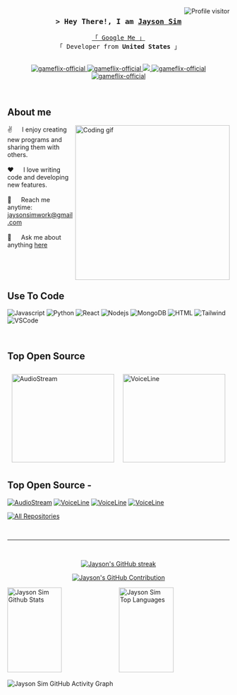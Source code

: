 <a href="https://komarev.com/ghpvc/?username=gameflix-official">
  <img align="right" src="https://komarev.com/ghpvc/?username=gameflix-official&label=Visitors&color=0e75b6&style=flat" alt="Profile visitor" />
</a>

<h3 align="center">
        <samp>&gt; Hey There!, I am
                <b><a target="_blank" href="https://gameflix-official.com">Jayson Sim</a></b>
        </samp>
</h3>

<p align="center"> 
  <samp>
    <a href="https://www.google.com/search?q=Jayson+Sim">「 Google Me 」</a>
    <br>
    「 Developer from <b>United States</b> 」
    <br>
    <br>
  </samp>
</p>

<p align="center">
 <a href="https://gameflix-official.com" target="blank">
  <img src="https://img.shields.io/badge/Website-DC143C?style=for-the-badge&logo=medium&logoColor=white" alt="gameflix-official" />
 </a>
 <a href="https://linkedin.com/in/JaysonSim" target="_blank">
  <img src="https://img.shields.io/badge/LinkedIn-0077B5?style=for-the-badge&logo=linkedin&logoColor=white" alt="gameflix-official"/>
 </a>
 <a href="https://twitter.com/_gameflix-official" target="_blank">
  <img src="https://img.shields.io/badge/Twitter-1DA1F2?style=for-the-badge&logo=twitter&logoColor=white" />
 </a>
 <a href="https://instagram.com/_gameflix-official" target="_blank">
  <img src="https://img.shields.io/badge/Instagram-fe4164?style=for-the-badge&logo=instagram&logoColor=white" alt="gameflix-official" />
 </a> 
 <a href="https://facebook.com/gameflix-official.dev" target="_blank">
  <img src="https://img.shields.io/badge/Facebook-20BEFF?&style=for-the-badge&logo=facebook&logoColor=white" alt="gameflix-official"  />
  </a> 
</p>
<br />

<!-- About Section -->
<h2>About me</h2>
<p>
 <img align="right" width="350" src="/assets/programmer.gif" alt="Coding gif" />
  
 ✌️ &emsp; I enjoy creating new programs and sharing them with others. <br/><br/>
 ❤️ &emsp; I love writing code and developing new features.<br/><br/>
 📧 &emsp; Reach me anytime: jaysonsimwork@gmail.com<br/><br/>
 💬 &emsp; Ask me about anything [here](https://github.com/JaysonSim/JaysonSim/issues)

</p>

<br/>
<br/>
<br/>

<h2>Use To Code</h2>

![Javascript](https://img.shields.io/badge/Javascript-F0DB4F?style=for-the-badge&labelColor=black&logo=javascript&logoColor=F0DB4F)
![Python](https://img.shields.io/badge/Python-3776AB?style=for-the-badge&logo=python&logoColor=white)
![React](https://img.shields.io/badge/-React-61DBFB?style=for-the-badge&labelColor=black&logo=react&logoColor=61DBFB)
![Nodejs](https://img.shields.io/badge/Nodejs-3C873A?style=for-the-badge&labelColor=black&logo=node.js&logoColor=3C873A)
![MongoDB](https://img.shields.io/badge/MongoDB-4EA94B?style=for-the-badge&logo=mongodb&logoColor=white)
![HTML](https://img.shields.io/badge/HTML5-E34F26?style=for-the-badge&logo=html5&logoColor=white)
![Tailwind](https://img.shields.io/badge/Tailwind_CSS-092749?style=for-the-badge&logo=tailwindcss&logoColor=06B6D4&labelColor=000000)
![VSCode](https://img.shields.io/badge/Visual_Studio-0078d7?style=for-the-badge&logo=visual%20studio&logoColor=white)

<br/>

<h2>Top Open Source</h2>

<div style="display: flex; justify-content: space-between;">
  <div style="flex: 1; padding: 10px; max-width: 48%;">
    <a href="https://github.com/JaysonSim/AudioStream" style="display: block; height: 100%;">
      <img src="https://github-readme-stats.vercel.app/api/pin/?username=JaysonSim&repo=AudioStream&border_color=7F3FBF&bg_color=0D1117&title_color=C9D1D9&text_color=8B949E&icon_color=7F3FBF" alt="AudioStream" style="width: 100%; height: 200px; object-fit: cover;"/>
    </a>
  </div>
  <div style="flex: 1; padding: 10px; max-width: 48%;">
    <a href="https://github.com/JaysonSim/VoiceLine" style="display: block; height: 100%;">
      <img src="https://github-readme-stats.vercel.app/api/pin/?username=JaysonSim&repo=VoiceLine&border_color=7F3FBF&bg_color=0D1117&title_color=C9D1D9&text_color=8B949E&icon_color=7F3FBF" alt="VoiceLine" style="width: 100%; height: 200px; object-fit: cover;"/>
    </a>
  </div>
</div>


## Top Open Source -
[![AudioStream](https://github-readme-stats.vercel.app/api/pin/?username=JaysonSim&repo=AudioStream&border_color=7F3FBF&bg_color=0D1117&title_color=C9D1D9&text_color=8B949E&icon_color=7F3FBF)](https://github.com/JaysonSim/AudioStream)
[![VoiceLine](https://github-readme-stats.vercel.app/api/pin/?username=JaysonSim&repo=VoiceLine&border_color=7F3FBF&bg_color=0D1117&title_color=C9D1D9&text_color=8B949E&icon_color=7F3FBF)](https://github.com/JaysonSim/VoiceLine)
[![VoiceLine](https://github-readme-stats.vercel.app/api/pin/?username=JaysonSim&repo=VoiceLine&border_color=7F3FBF&bg_color=0D1117&title_color=C9D1D9&text_color=8B949E&icon_color=7F3FBF)](https://github.com/JaysonSim/VoiceLine)
[![VoiceLine](https://github-readme-stats.vercel.app/api/pin/?username=JaysonSim&repo=VoiceLine&border_color=7F3FBF&bg_color=0D1117&title_color=C9D1D9&text_color=8B949E&icon_color=7F3FBF)](https://github.com/JaysonSim/VoiceLine)


<p align="left">
  <a href="https://github.com/JaysonSim?tab=repositories" target="_blank"><img alt="All Repositories" title="All Repositories" src="https://img.shields.io/badge/-All%20Repos-2962FF?style=for-the-badge&logo=koding&logoColor=white"/></a>
</p>

<br/>
<hr/>
<br/>

<p align="center">
  <a href="https://github.com/JaysonSim">
    <img src="https://github-readme-streak-stats.herokuapp.com/?user=JaysonSim&theme=radical&border=7F3FBF&background=0D1117" alt="Jayson's GitHub streak"/>
  </a>
</p>

<p align="center">
  <a href="https://github.com/JaysonSim">
    <img src="https://github-profile-summary-cards.vercel.app/api/cards/profile-details?username=JaysonSim&theme=radical" alt="Jayson's GitHub Contribution"/>
  </a>
</p>

<a> 
    <a href="https://github.com/JaysonSim"><img alt="Jayson Sim Github Stats" src="https://denvercoder1-github-readme-stats.vercel.app/api?username=JaysonSim&show_icons=true&count_private=true&theme=react&border_color=7F3FBF&bg_color=0D1117&title_color=F85D7F&icon_color=F8D866" height="192px" width="49.5%"/></a>
  <a href="https://github.com/JaysonSim"><img alt="Jayson Sim Top Languages" src="https://denvercoder1-github-readme-stats.vercel.app/api/top-langs/?username=JaysonSim&langs_count=8&layout=compact&theme=react&border_color=7F3FBF&bg_color=0D1117&title_color=F85D7F&icon_color=F8D866" height="192px" width="49.5%"/></a>
  <br/>
</a>

![Jayson Sim GitHub Activity Graph](https://github-readme-activity-graph.vercel.app/graph?username=JaysonSim&custom_title=Jayson%20Sim's%20GitHub%20Activity%20Graph&bg_color=0D1117&color=7F3FBF&line=7F3FBF&point=7F3FBF&area_color=FFFFFF&title_color=FFFFFF&area=true)
